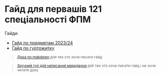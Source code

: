# Гайд для первашів 121 спеціальності ФПМ
Гайди:

-  [Гайд по предметам 2023/24](src/guides/subjects-guide.md)
-  [Гайд по гуртожитку](src/guides/dorm-guide.md)

><sub><a href="https://docs.github.com/en/get-started/writing-on-github/getting-started-with-writing-and-formatting-on-github/basic-writing-and-formatting-syntax" target="_blank">Дока по makdown</a> для тих хто хоче писати гайд<sub>

><sub><a href="https://stackedit.io/" target="_blank">Зручний тул для написання маркдауна</a> для тих хто хоче писати гайд і не хоче читати доку<sub>
